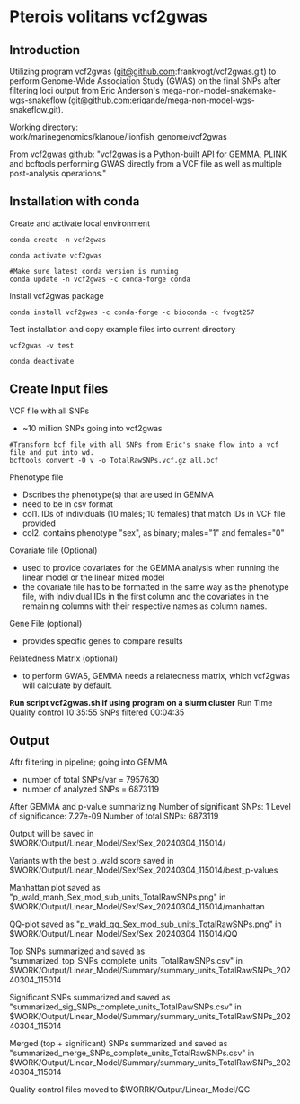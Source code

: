 # Pterois volitans vcf2gwas

## Introduction

Utilizing program vcf2gwas (git@github.com:frankvogt/vcf2gwas.git) to perform Genome-Wide Association Study (GWAS) on the final SNPs after filtering loci output from Eric Anderson's mega-non-model-snakemake-wgs-snakeflow (git@github.com:eriqande/mega-non-model-wgs-snakeflow.git). 

Working directory: work/marinegenomics/klanoue/lionfish_genome/vcf2gwas

From vcf2gwas github: "vcf2gwas is a Python-built API for GEMMA, PLINK and bcftools performing GWAS directly from a VCF file as well as multiple post-analysis operations."


## Installation with conda

Create and activate local environment
```{python}
conda create -n vcf2gwas

conda activate vcf2gwas

#Make sure latest conda version is running
conda update -n vcf2gwas -c conda-forge conda
```

Install vcf2gwas package
```{python}
conda install vcf2gwas -c conda-forge -c bioconda -c fvogt257 
```

Test installation and copy example files into current directory
```{python}
vcf2gwas -v test

conda deactivate
```


## Create Input files

VCF file with all SNPs
- ~10 million SNPs going into vcf2gwas
  
```{bash}
#Transform bcf file with all SNPs from Eric's snake flow into a vcf file and put into wd.
bcftools convert -O v -o TotalRawSNPs.vcf.gz all.bcf
```

Phenotype file
- Dscribes the phenotype(s) that are used in GEMMA
- need to be in csv format
- col1. IDs of individuals (10 males; 10 females) that match IDs in VCF file provided
- col2. contains phenotype "sex", as binary; males="1" and females="0"

Covariate file (Optional)
- used to provide covariates for the GEMMA analysis when running the linear model or the linear mixed model
- the covariate file has to be formatted in the same way as the phenotype file, with individual IDs in the first column and the covariates in the remaining columns with their respective names as column names.

Gene File (optional)
- provides specific genes to compare results

Relatedness Matrix (optional)
- to perform GWAS, GEMMA needs a relatedness matrix, which vcf2gwas will calculate by default.

**Run script vcf2gwas.sh if using program on a slurm cluster**
Run Time
Quality control 10:35:55
SNPs filtered 00:04:35

## Output

Aftr filtering in pipeline; going into GEMMA
 - number of total SNPs/var        =  7957630
 - number of analyzed SNPs         =  6873119
 
After GEMMA and p-value summarizing
Number of significant SNPs: 1
Level of significance: 7.27e-09
Number of total SNPs: 6873119

Output will be saved in $WORK/Output/Linear_Model/Sex/Sex_20240304_115014/

Variants with the best p_wald score saved in $WORK/Output/Linear_Model/Sex/Sex_20240304_115014/best_p-values

Manhattan plot saved as "p_wald_manh_Sex_mod_sub_units_TotalRawSNPs.png" in $WORK/Output/Linear_Model/Sex/Sex_20240304_115014/manhattan 

QQ-plot saved as "p_wald_qq_Sex_mod_sub_units_TotalRawSNPs.png" in $WORK/Output/Linear_Model/Sex/Sex_20240304_115014/QQ

Top SNPs summarized and saved as "summarized_top_SNPs_complete_units_TotalRawSNPs.csv" in $WORK/Output/Linear_Model/Summary/summary_units_TotalRawSNPs_20240304_115014

Significant SNPs summarized and saved as "summarized_sig_SNPs_complete_units_TotalRawSNPs.csv" in $WORK/Output/Linear_Model/Summary/summary_units_TotalRawSNPs_20240304_115014

Merged (top + significant) SNPs summarized and saved as "summarized_merge_SNPs_complete_units_TotalRawSNPs.csv" in $WORK/Output/Linear_Model/Summary/summary_units_TotalRawSNPs_20240304_115014

Quality control files moved to $WORRK/Output/Linear_Model/QC
